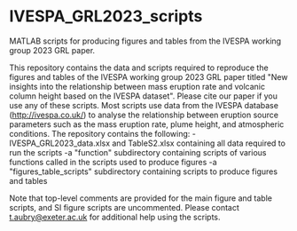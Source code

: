 # IVESPA_GRL2023_scripts
MATLAB scripts for producing figures and tables from the IVESPA working group 2023 GRL paper. 

This repository contains the data and scripts required to reproduce the figures and tables of the IVESPA working group 2023 GRL paper titled "New insights into the relationship between mass eruption rate and volcanic column height based on the IVESPA dataset". Please cite our paper if you use any of these scripts. Most scripts use data from the IVESPA database (http://ivespa.co.uk/) to analyse the relationship between eruption source parameters such as the mass eruption rate, plume height, and atmospheric conditions. The repository contains the following:
-IVESPA_GRL2023_data.xlsx and TableS2.xlsx containing all data required to run the scripts
-a "function" subdirectory containing scripts of various functions called in the scripts used to produce figures
-a "figures_table_scripts" subdirectory containing scripts to produce figures and tables

Note that top-level comments are provided for the main figure and table scripts, and SI figure scripts are uncommented. Please contact t.aubry@exeter.ac.uk for additional help using the scripts.
